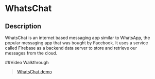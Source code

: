 
# WhatsChat



## Description

WhatsChat is an internet based messaging app similar to WhatsApp, the popular messaging app that was bought by Facebook. It uses a service called Firebase as a backend data server to store and retrieve our messages from the cloud. 

##Video Walkthrough
<blockquote class="imgur-embed-pub" lang="en" data-id="a/FNPbQt7"><a href="//imgur.com/FNPbQt7">WhatsChat demo</a></blockquote><script async src="//s.imgur.com/min/embed.js" charset="utf-8"></script>





